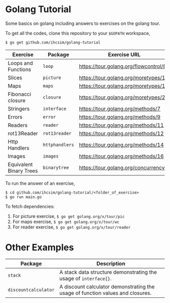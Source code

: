 Golang Tutorial
===============

Some basics on golang including answers to exercises on the golang tour.

To get all the codes, clone this repository to your `$GOPATH` workspace,

```
$ go get github.com/ihcsim/golang-tutorial
```

Exercise | Package | Exercise URL
-------- | ------- | ------------
Loops and Functions | `loop` | https://tour.golang.org/flowcontrol/8
Slices | `picture` | https://tour.golang.org/moretypes/14
Maps | `maps` | https://tour.golang.org/moretypes/19
Fibonacci closure | `closure` | https://tour.golang.org/moretypes/22
Stringers | `interface` | https://tour.golang.org/methods/7
Errors | `error` | https://tour.golang.org/methods/9
Readers | `reader` | https://tour.golang.org/methods/11
rot13Reader | `rot13reader` | https://tour.golang.org/methods/12
Http Handlers | `httphandlers` | https://tour.golang.org/methods/14
Images | `images` | https://tour.golang.org/methods/16
Equivalent Binary Trees | `binarytree` | https://tour.golang.org/concurrency/7

To run the answer of an exercise,

```
$ cd github.com/ihcsim/golang-tutorial/<folder_of_exercise>
$ go run main.go
```
 
To fetch dependencies:

1. For picture exercise, `$ go get golang.org/x/tour/pic`
2. For maps exercise, `$ go get golang.org/x/tour/wc`
3. For reader exercise, `$ go get golang.org/x/tour/reader`

# Other Examples

Package | Description
------- | -----------
`stack` | A stack data structure demonstrating the usage of `interface{}`.
`discountcalculator` | A discount calculator demonstrating the usage of function values and closures.
